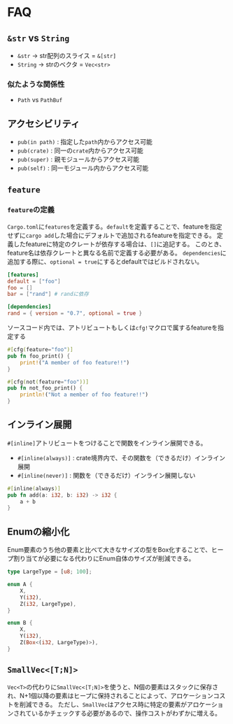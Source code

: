 # FAQ

## `&str` vs `String`
- `&str` -> str配列のスライス = `&[str]`
- `String` -> strのベクタ = `Vec<str>`

### 似たような関係性
- `Path` vs `PathBuf`

## アクセシビリティ
- `pub(in path)` : 指定した`path`内からアクセス可能
- `pub(crate)` : 同一の`crate`内からアクセス可能
- `pub(super)` : 親モジュールからアクセス可能
- `pub(self)` : 同一モジュール内からアクセス可能

## `feature`

### `feature`の定義

`Cargo.toml`に`features`を定義する。`default`を定義することで、featureを指定せずに`cargo add`した場合にデフォルトで追加されるfeatureを指定できる。
定義したfeatureに特定のクレートが依存する場合は、`[]`に追記する。
このとき、feature名は依存クレートと異なる名前で定義する必要がある。
`dependencies`に追加する際に、`optional = true`にするとdefaultではビルドされない。

```toml
[features]
default = ["foo"]
foo = []
bar = ["rand"] # randに依存

[dependencies]
rand = { version = "0.7", optional = true }
```

ソースコード内では、アトリビュートもしくは`cfg!`マクロで属するfeatureを指定する

```rust
#[cfg(feature="foo")]
pub fn foo_print() {
    print!("A member of foo feature!!")
}

#[cfg(not(feature="foo"))]
pub fn not_foo_print() {
    println!("Not a member of foo feature!!")
}
```

## インライン展開

`#[inline]`アトリビュートをつけることで関数をインライン展開できる。
- `#[inline(always)]` : crate境界内で、その関数を（できるだけ）インライン展開
- `#[inline(never)]` : 関数を（できるだけ）インライン展開しない

```rust
#[inline(always)]
pub fn add(a: i32, b: i32) -> i32 {
    a + b
}
```

## Enumの縮小化

Enum要素のうち他の要素と比べて大きなサイズの型をBox化することで、ヒープ割り当てが必要になる代わりにEnum自体のサイズが削減できる。

```rust
type LargeType = [u8; 100];

enum A {
    X,
    Y(i32),
    Z(i32, LargeType),
}

enum B {
    X,
    Y(i32),
    Z(Box<(i32, LargeType)>),
}
```

## `SmallVec<[T;N]>`
`Vec<T>`の代わりに`SmallVec<[T;N]>`を使うと、N個の要素はスタックに保存され、N+1個以降の要素はヒープに保持されることによって、アロケーションコストを削減できる。
ただし、`SmallVec`はアクセス時に特定の要素がアロケーションされているかチェックする必要があるので、操作コストがわずかに増える。
